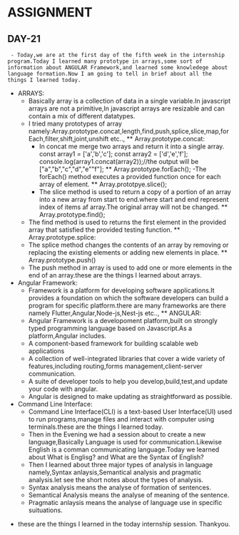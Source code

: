 # ASSIGNMENT
## DAY-21
   
     - Today,we are at the first day of the fifth week in the internship program.Today I learned many prototype in arrays,some sort of information about ANGULAR Framework,and learned some knowledege about language formation.Now I am going to tell in brief about all the things I learned today.
   * ARRAYS:
     - Basically array is a collection of data in a single variable.In javascript arrays are not a primitive,In javascript arrays are resizable and can contain a mix of different datatypes.
     - I tried many prototypes of array namely:Array.prototype.concat,length,find,push,splice,slice,map,forEach,filter,shift,joint,unshift etc..,
    ** Array.prototype.concat: 
        - In concat me merge two arrays and return it into a single array.
        const array1 = ['a','b','c'];
        const array2 = ['d','e','f'];
        console.log(array1.concat(array2));//the output will be
            ["a","b","c","d","e""f"];
    ** Array.prototype.forEach();
      -The forEach() method executes a provided function once for each array of element.
    ** Array.prototpye.slice();
       - The slice method is used to return a copy of a portion of an array into a new array from start to end.where start and end represent index of items af array.The original array will not be changed.
    ** Array.prototype.find();
      - The find method is used to returns the first element in the provided array that satisfied the provided testing function.
    ** Array.prototype.splice:
      - The splice method changes the contents of an array by removing or replacing the existing elements or adding new elements in place.
    ** Array.prototype.push()
      - The push method in array is used to add one or more elements in the end of an array.these are the things I learned about arrays.
  * Angular Framework:
    - Framework is a platform for developing software applications.It provides a foundation on which the software developers can build a program for specific platform.there are many frameworks are there namely Flutter,Angular,Node-js,Nest-js etc..,
   ** ANGULAR:
     - Angular Framework is a developoment platform,built on strongly typed programming language based on Javascript.As a platform,Angular includes.
     - A component-based framework for building scalable web applications
     - A collection of well-integrated libraries that cover a wide variety of features,including routing,forms management,client-server communication.
     - A suite of developer tools to help you develop,build,test,and update your code with angular.
     - Angular is designed to make updating as straightforward as possible.
  * Command Line Interface:
     - Command Line Interface(CLI) is a text-based User Interface(UI) used to run programs,manage files and interact with computer using terminals.these are the things I learned today.
     - Then in the Evening we had a session about to create a new language,Basically Language is used for communication.Likewise English is a comman communicating language.Today we learned about What is Englisg? and What are the Syntax of English?
     - Then I learned about three major types of analysis in language namely,Syntax anlaysis,Semantical analysis and pragmatic analysis.let see the short notes about the types of analysis.
    * Syntax analysis means the analyse of formation of sentences.
    * Semantical Analysis means the analyse of meaning of the sentence.
    * Pragmatic anlaysis means the analyse of language use in specific suituations.
   - these are the things I learned in the today internship session.
   Thankyou.       

